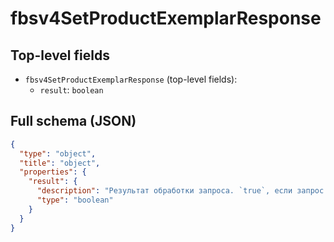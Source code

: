 # fbsv4SetProductExemplarResponse

## Top-level fields
- `fbsv4SetProductExemplarResponse` (top-level fields):
  - `result`: `boolean`

## Full schema (JSON)
```json
{
  "type": "object",
  "title": "object",
  "properties": {
    "result": {
      "description": "Результат обработки запроса. `true`, если запрос обработан успешно.",
      "type": "boolean"
    }
  }
}
```
